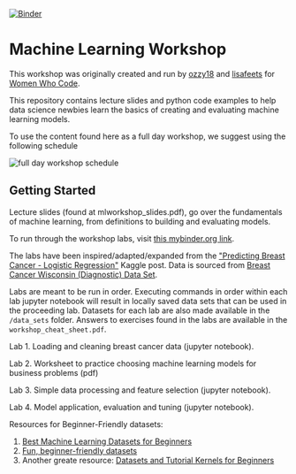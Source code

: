 [![Binder](https://mybinder.org/badge.svg)](https://mybinder.org/v2/gh/lisafeets/machine-learning-workshop/master)

# Machine Learning Workshop 

This workshop was originally created and run by [ozzy18](https://github.com/ozzy18) and [lisafeets](https://github.com/lisafeets) for [Women Who Code](https://www.womenwhocode.com/). 

This repository contains lecture slides and python code examples to help data science newbies learn the basics of creating and evaluating machine learning models. 

To use the content found here as a full day workshop, we suggest using the following schedule

![full day workshop schedule](images/ml_workshop_full_day_outline.png)
 


## Getting Started

Lecture slides (found at mlworkshop_slides.pdf), go over the fundamentals of machine learning, from definitions to building and evaluating models.

To run through the workshop labs, visit [this mybinder.org link](https://mybinder.org/v2/gh/lisafeets/machine-learning-workshop/master).

The labs have been inspired/adapted/expanded from the ["Predicting Breast Cancer - Logistic Regression"](https://www.kaggle.com/leemun1/predicting-breast-cancer-logistic-regression) Kaggle post. Data is sourced from [Breast Cancer Wisconsin (Diagnostic) Data Set](https://archive.ics.uci.edu/ml/datasets/Breast+Cancer+Wisconsin+%28Diagnostic%29). 

Labs are meant to be run in order. Executing commands in order within each lab jupyter notebook will result in locally saved data sets that can be used in the proceeding lab. Datasets for each lab are also made available in the `/data_sets` folder. Answers to exercises found in the labs are available in the `workshop_cheat_sheet.pdf`.

Lab 1. Loading and cleaning breast cancer data (jupyter notebook).

Lab 2. Worksheet to practice choosing machine learning models for business problems (pdf)

Lab 3. Simple data processing and feature selection (jupyter notebook).

Lab 4. Model application, evaluation and tuning (jupyter notebook).


Resources for Beginner-Friendly datasets:

1. [Best Machine Learning Datasets for Beginners](https://hub.packtpub.com/best-machine-learning-datasets-for-beginners/)
2. [Fun, beginner-friendly datasets](https://www.kaggle.com/rtatman/fun-beginner-friendly-datasets)
3. Another greate resource: [Datasets and Tutorial Kernels for Beginners](https://www.kaggle.com/m2skills/datasets-and-tutorial-kernels-for-beginners)
